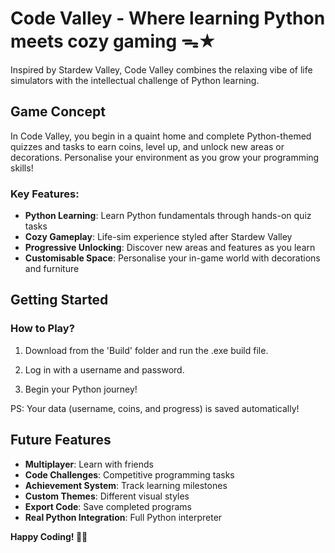 # Code Valley - Where learning Python meets cozy gaming ᯓ★

Inspired by Stardew Valley, Code Valley combines the relaxing vibe of life simulators with the intellectual challenge of Python learning.

## Game Concept

In Code Valley, you begin in a quaint home and complete Python-themed quizzes and tasks to earn coins, level up, and unlock new areas or decorations. Personalise your environment as you grow your programming skills!

### Key Features:

- **Python Learning**:  Learn Python fundamentals through hands-on quiz tasks
- **Cozy Gameplay**: Life-sim experience styled after Stardew Valley
- **Progressive Unlocking**: Discover new areas and features as you learn
- **Customisable Space**: Personalise your in-game world with decorations and furniture

## Getting Started

### How to Play?

1. Download from the 'Build' folder and run the .exe build file.

2. Log in with a username and password.

3. Begin your Python journey!

PS: Your data (username, coins, and progress) is saved automatically!

## Future Features

- **Multiplayer**: Learn with friends
- **Code Challenges**: Competitive programming tasks
- **Achievement System**: Track learning milestones
- **Custom Themes**: Different visual styles
- **Export Code**: Save completed programs
- **Real Python Integration**: Full Python interpreter

**Happy Coding! 🐍✨**
